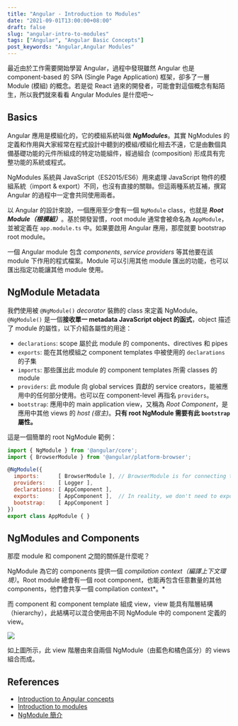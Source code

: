 ```yaml
---
title: "Angular - Introduction to Modules"
date: "2021-09-01T13:00:00+08:00"
draft: false
slug: "angular-intro-to-modules"
tags: ["Angular", "Angular Basic Concepts"]
post_keywords: "Angular,Angular Modules"
---
```


最近由於工作需要開始學習 Angular，過程中發現雖然 Angular 也是 component-based 的 SPA (Single Page Application) 框架，卻多了一層 Module (模組) 的概念。若是從 React 過來的開發者，可能會對這個概念有點陌生，所以我們就來看看 Angular Modules 是什麼吧～

<!--more-->

## Basics

Angular 應用是模組化的，它的模組系統叫做 ***NgModules***。其實 NgModules 的定義和作用與大家經常在程式設計中聽到的模組/模組化相去不遠，它是由數個具備基礎功能的元件所組成的特定功能組件，經過組合 (composition) 形成具有完整功能的系統或程式。

NgModules 系統與 JavaScript（ES2015/ES6）用來處理 JavaScript 物件的模組系統（import & export）不同，也沒有直接的關聯。但這兩種系統互補，撰寫 Angular 的過程中一定會共同使用兩者。

以 Angular 的設計來說，一個應用至少會有一個 `NgModule` class，也就是 ***Root Module（根模組）***。基於開發習慣，root module 通常會被命名為 `AppModule`，並被定義在 `app.module.ts` 中。如果要啟用 Angular 應用，那麼就要 bootstrap root module。

一個 Angular module 包含 *components*, *service providers* 等其他要在該 module 下作用的程式檔案。Module 可以引用其他 module 匯出的功能，也可以匯出指定功能讓其他 module 使用。

## NgModule Metadata

我們使用被 `@NgModule()` *decorator* 裝飾的 class 來定義 NgModule。 `@NgModule()` 是一個**接收單一 metadata JavaScript object 的函式**，object 描述了 module 的屬性，以下介紹各屬性的用途：

- `declarations`: scope 屬於此 module 的 components、directives 和 pipes
- `exports`: 能在其他模組之 component templates 中被使用的 `declarations` 的子集
- `imports`: 那些匯出此 module 的 component templates 所需 classes 的 module
- `providers`: 此 module 向 global services 貢獻的 service creators，能被應用中的任何部分使用。也可以在 component-level 再指名 `providers`。
- `bootstrap`: 應用中的 main application view，又稱為 *Root Component*，是應用中其他 views 的 *host (宿主)*。**只有 root NgModule 需要有此 `bootstrap` 屬性。**

這是一個簡單的 root NgModule 範例：

```jsx
import { NgModule } from '@angular/core';
import { BrowserModule } from '@angular/platform-browser';

@NgModule({
  imports:      [ BrowserModule ], // BrowserModule is for connecting to DOM.
  providers:    [ Logger ],
  declarations: [ AppComponent ],
  exports:      [ AppComponent ],  // In reality, we don't need to export here, because no any other modules will need to import root module.
  bootstrap:    [ AppComponent ]
})
export class AppModule { }
```

## NgModules and Components

那麼 module 和 component 之間的關係是什麼呢？

NgModule 為它的 components 提供一個 *compilation context（*編譯上下文環境*）*。Root module 總會有一個 root component，也能再包含任意數量的其他 components，他們會共享一個 compilation context*。*

而 component 和 component template 組成 view，view 能具有階層結構（hierarchy），此結構可以混合使用由不同 NgModule 中的 component 定義的 view。

![](https://angular.io/generated/images/guide/architecture/view-hierarchy.png)

如上圖所示，此 view 階層由來自兩個 NgModule（由藍色和橘色區分）的 views 組合而成。

## References

- [Introduction to Angular concepts](https://angular.io/guide/architecture)
- [Introduction to modules](https://angular.io/guide/architecture-modules)
- [NgModule 簡介]([https://angular.tw/guide/architecture-modules](https://angular.tw/guide/architecture-modules))
